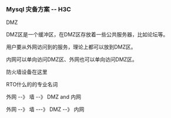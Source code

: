 ### Mysql 灾备方案 -- H3C

DMZ

DMZ区是一个缓冲区，在DMZ区存放着一些公共服务器，比如论坛等。

用户要从外网访问到的服务，理论上都可以放到DMZ区。

内网可以单向访问DMZ区、外网也可以单向访问DMZ区。

防火墙设备在这里



RTO什么的的专业名词



 

外网 --》 墙 --》 DMZ and 内网

外网 --》 墙 ---》 DMZ --》 内网